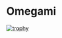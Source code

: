 # Omegami

[![trophy](https://github-profile-trophy.vercel.app/?username=mahdez)](https://github.com/ryo-ma/github-profile-trophy)
